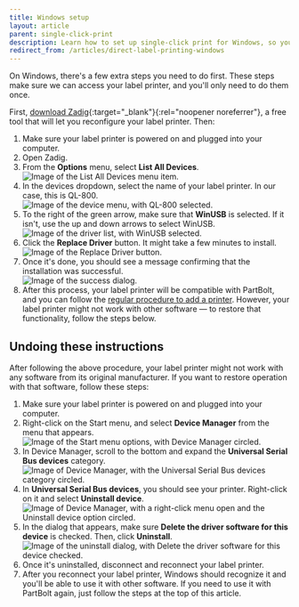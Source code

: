```yaml
---
title: Windows setup
layout: article
parent: single-click-print
description: Learn how to set up single-click print for Windows, so you can print PartBolt inventory labels straight from your browser. Compatible label printer required.
redirect_from: /articles/direct-label-printing-windows
---
```


On Windows, there's a few extra steps you need to do first. These steps make sure we can access your label printer, and you'll only need to do them once.

First, [download Zadig](https://zadig.akeo.ie/){:target="_blank"}{:rel="noopener noreferrer"}, a free tool that will let you reconfigure your label printer. Then:

1. Make sure your label printer is powered on and plugged into your computer.
2. Open Zadig.
3. From the <strong>Options</strong> menu, select <strong>List All Devices</strong>.
    <div class="step-image" style="max-width: 575px"><img src="/img/direct-label-printing/windows/zadig_options.png" alt="Image of the List All Devices menu item." /></div>
4. In the devices dropdown, select the name of your label printer. In our case, this is QL-800.
    <div class="step-image" style="max-width: 575px"><img src="/img/direct-label-printing/windows/zadig_select_printer.png" alt="Image of the device menu, with QL-800 selected." /></div>
5. To the right of the green arrow, make sure that <strong>WinUSB</strong> is selected. If it isn't, use the up and down arrows to select WinUSB.
    <div class="step-image" style="max-width: 575px"><img src="/img/direct-label-printing/windows/zadig_winusb.png" alt="Image of the driver list, with WinUSB selected." /></div>
6. Click the <strong>Replace Driver</strong> button. It might take a few minutes to install.
    <div class="step-image" style="max-width: 575px"><img src="/img/direct-label-printing/windows/zadig_replace_driver.png" alt="Image of the Replace Driver button." /></div>
7. Once it's done, you should see a message confirming that the installation was successful.
    <div class="step-image" style="max-width: 575px"><img src="/img/direct-label-printing/windows/zadig_success.png" alt="Image of the success dialog." /></div>
8. After this process, your label printer will be compatible with PartBolt, and you can follow the [regular procedure to add a printer](/articles/direct-label-printing#adding-a-printer). However, your label printer might not work with other software &mdash; to restore that functionality, follow the steps below.

## Undoing these instructions
After following the above procedure, your label printer might not work with any software from its original manufacturer. If you want to restore operation with that software, follow these steps:

1. Make sure your label printer is powered on and plugged into your computer.
2. Right-click on the Start menu, and select <strong>Device Manager</strong> from the menu that appears.
    <div class="step-image" style="max-width: 575px"><img src="/img/direct-label-printing/windows/uninstall_start.png" alt="Image of the Start menu options, with Device Manager circled." /></div>
3. In Device Manager, scroll to the bottom and expand the <strong>Universal Serial Bus devices</strong> category.
    <div class="step-image" style="max-width: 781px"><img src="/img/direct-label-printing/windows/uninstall_category.png" alt="Image of Device Manager, with the Universal Serial Bus devices category circled." /></div>
4. In <strong>Universal Serial Bus devices</strong>, you should see your printer. Right-click on it and select <strong>Uninstall device</strong>.
    <div class="step-image" style="max-width: 781px"><img src="/img/direct-label-printing/windows/uninstall_menu.png" alt="Image of Device Manager, with a right-click menu open and the Uninstall device option circled." /></div>
5. In the dialog that appears, make sure <strong>Delete the driver software for this device</strong> is checked. Then, click <strong>Uninstall</strong>.
    <div class="step-image" style="max-width: 781px"><img src="/img/direct-label-printing/windows/uninstall_confirm.png" alt="Image of the uninstall dialog, with Delete the driver software for this device checked." /></div>
6. Once it's uninstalled, disconnect and reconnect your label printer.
7. After you reconnect your label printer, Windows should recognize it and you'll be able to use it with other software. If you need to use it with PartBolt again, just follow the steps at the top of this article.